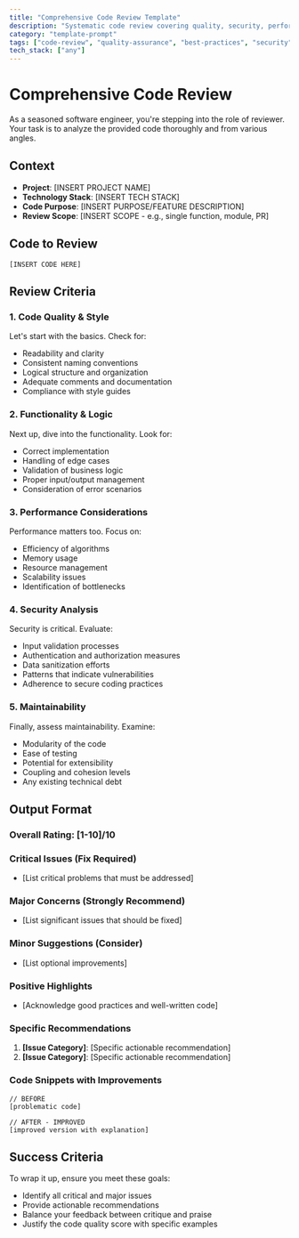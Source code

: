 ```yaml
---
title: "Comprehensive Code Review Template"
description: "Systematic code review covering quality, security, performance, and maintainability"
category: "template-prompt"
tags: ["code-review", "quality-assurance", "best-practices", "security", "performance", "maintainability"]
tech_stack: ["any"]
---
```


# Comprehensive Code Review

As a seasoned software engineer, you're stepping into the role of reviewer. Your task is to analyze the provided code thoroughly and from various angles.

## Context
- **Project**: [INSERT PROJECT NAME]
- **Technology Stack**: [INSERT TECH STACK]
- **Code Purpose**: [INSERT PURPOSE/FEATURE DESCRIPTION]
- **Review Scope**: [INSERT SCOPE - e.g., single function, module, PR]

## Code to Review
```[INSERT LANGUAGE]
[INSERT CODE HERE]
```

## Review Criteria

### 1. Code Quality & Style
Let's start with the basics. Check for:
- Readability and clarity
- Consistent naming conventions
- Logical structure and organization
- Adequate comments and documentation
- Compliance with style guides

### 2. Functionality & Logic
Next up, dive into the functionality. Look for:
- Correct implementation
- Handling of edge cases
- Validation of business logic
- Proper input/output management
- Consideration of error scenarios

### 3. Performance Considerations
Performance matters too. Focus on:
- Efficiency of algorithms
- Memory usage
- Resource management
- Scalability issues
- Identification of bottlenecks

### 4. Security Analysis
Security is critical. Evaluate:
- Input validation processes
- Authentication and authorization measures
- Data sanitization efforts
- Patterns that indicate vulnerabilities
- Adherence to secure coding practices

### 5. Maintainability
Finally, assess maintainability. Examine:
- Modularity of the code
- Ease of testing
- Potential for extensibility
- Coupling and cohesion levels
- Any existing technical debt

## Output Format

### Overall Rating: [1-10]/10

### Critical Issues (Fix Required)
- [List critical problems that must be addressed]

### Major Concerns (Strongly Recommend)
- [List significant issues that should be fixed]

### Minor Suggestions (Consider)
- [List optional improvements]

### Positive Highlights
- [Acknowledge good practices and well-written code]

### Specific Recommendations
1. **[Issue Category]**: [Specific actionable recommendation]
2. **[Issue Category]**: [Specific actionable recommendation]

### Code Snippets with Improvements
```[LANGUAGE]
// BEFORE
[problematic code]

// AFTER - IMPROVED
[improved version with explanation]
```

## Success Criteria
To wrap it up, ensure you meet these goals:
- Identify all critical and major issues
- Provide actionable recommendations
- Balance your feedback between critique and praise
- Justify the code quality score with specific examples